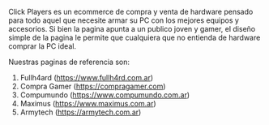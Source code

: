Click Players es un ecommerce de compra y venta de hardware pensado para todo aquel que necesite armar su PC con los mejores equipos y accesorios. Si bien la pagina apunta a un publico joven y gamer, el diseño simple de la pagina le permite que cualquiera que no entienda de hardware comprar la PC ideal.

Nuestras paginas de referencia son:

1) Fullh4ard (https://www.fullh4rd.com.ar)
2) Compra Gamer (https://compragamer.com)
3) Compumundo (https://www.compumundo.com.ar)
4) Maximus (https://www.maximus.com.ar)
5) Armytech (https://armytech.com.ar)
